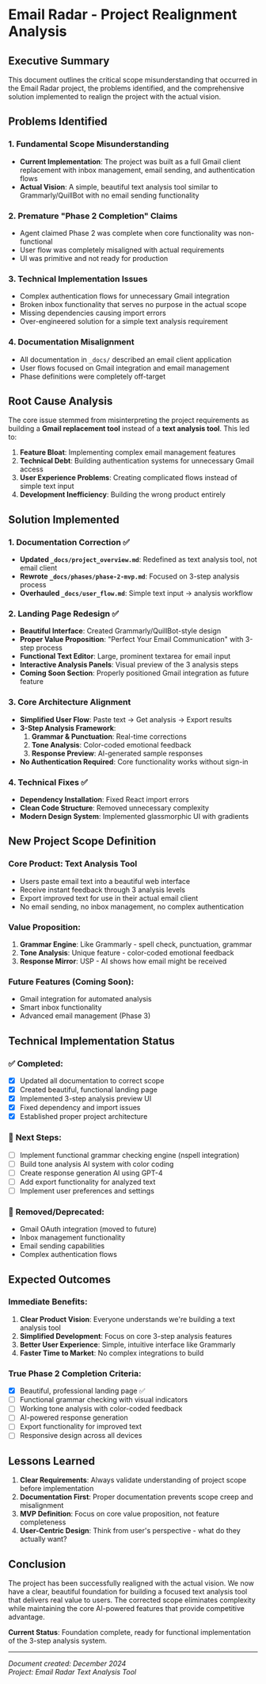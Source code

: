 # Email Radar - Project Realignment Analysis

## Executive Summary

This document outlines the critical scope misunderstanding that occurred in the Email Radar project, the problems identified, and the comprehensive solution implemented to realign the project with the actual vision.

## Problems Identified

### 1. **Fundamental Scope Misunderstanding**
- **Current Implementation**: The project was built as a full Gmail client replacement with inbox management, email sending, and authentication flows
- **Actual Vision**: A simple, beautiful text analysis tool similar to Grammarly/QuillBot with no email sending functionality

### 2. **Premature "Phase 2 Completion" Claims**
- Agent claimed Phase 2 was complete when core functionality was non-functional
- User flow was completely misaligned with actual requirements
- UI was primitive and not ready for production

### 3. **Technical Implementation Issues**
- Complex authentication flows for unnecessary Gmail integration
- Broken inbox functionality that serves no purpose in the actual scope
- Missing dependencies causing import errors
- Over-engineered solution for a simple text analysis requirement

### 4. **Documentation Misalignment**
- All documentation in `_docs/` described an email client application
- User flows focused on Gmail integration and email management
- Phase definitions were completely off-target

## Root Cause Analysis

The core issue stemmed from misinterpreting the project requirements as building a **Gmail replacement tool** instead of a **text analysis tool**. This led to:

1. **Feature Bloat**: Implementing complex email management features
2. **Technical Debt**: Building authentication systems for unnecessary Gmail access
3. **User Experience Problems**: Creating complicated flows instead of simple text input
4. **Development Inefficiency**: Building the wrong product entirely

## Solution Implemented

### 1. **Documentation Correction** ✅
- **Updated `_docs/project_overview.md`**: Redefined as text analysis tool, not email client
- **Rewrote `_docs/phases/phase-2-mvp.md`**: Focused on 3-step analysis process
- **Overhauled `_docs/user_flow.md`**: Simple text input → analysis workflow

### 2. **Landing Page Redesign** ✅
- **Beautiful Interface**: Created Grammarly/QuillBot-style design
- **Proper Value Proposition**: "Perfect Your Email Communication" with 3-step process
- **Functional Text Editor**: Large, prominent textarea for email input
- **Interactive Analysis Panels**: Visual preview of the 3 analysis steps
- **Coming Soon Section**: Properly positioned Gmail integration as future feature

### 3. **Core Architecture Alignment**
- **Simplified User Flow**: Paste text → Get analysis → Export results
- **3-Step Analysis Framework**:
  1. **Grammar & Punctuation**: Real-time corrections
  2. **Tone Analysis**: Color-coded emotional feedback
  3. **Response Preview**: AI-generated sample responses
- **No Authentication Required**: Core functionality works without sign-in

### 4. **Technical Fixes** ✅
- **Dependency Installation**: Fixed React import errors
- **Clean Code Structure**: Removed unnecessary complexity
- **Modern Design System**: Implemented glassmorphic UI with gradients

## New Project Scope Definition

### **Core Product**: Text Analysis Tool
- Users paste email text into a beautiful web interface
- Receive instant feedback through 3 analysis levels
- Export improved text for use in their actual email client
- No email sending, no inbox management, no complex authentication

### **Value Proposition**:
1. **Grammar Engine**: Like Grammarly - spell check, punctuation, grammar
2. **Tone Analysis**: Unique feature - color-coded emotional feedback
3. **Response Mirror**: USP - AI shows how email might be received

### **Future Features** (Coming Soon):
- Gmail integration for automated analysis
- Smart inbox functionality
- Advanced email management (Phase 3)

## Technical Implementation Status

### ✅ **Completed**:
- [x] Updated all documentation to correct scope
- [x] Created beautiful, functional landing page
- [x] Implemented 3-step analysis preview UI
- [x] Fixed dependency and import issues
- [x] Established proper project architecture

### 🔄 **Next Steps**:
- [ ] Implement functional grammar checking engine (nspell integration)
- [ ] Build tone analysis AI system with color coding
- [ ] Create response generation AI using GPT-4
- [ ] Add export functionality for analyzed text
- [ ] Implement user preferences and settings

### 🚫 **Removed/Deprecated**:
- Gmail OAuth integration (moved to future)
- Inbox management functionality
- Email sending capabilities
- Complex authentication flows

## Expected Outcomes

### **Immediate Benefits**:
1. **Clear Product Vision**: Everyone understands we're building a text analysis tool
2. **Simplified Development**: Focus on core 3-step analysis features
3. **Better User Experience**: Simple, intuitive interface like Grammarly
4. **Faster Time to Market**: No complex integrations to build

### **True Phase 2 Completion Criteria**:
- [x] Beautiful, professional landing page ✅
- [ ] Functional grammar checking with visual indicators
- [ ] Working tone analysis with color-coded feedback
- [ ] AI-powered response generation
- [ ] Export functionality for improved text
- [ ] Responsive design across all devices

## Lessons Learned

1. **Clear Requirements**: Always validate understanding of project scope before implementation
2. **Documentation First**: Proper documentation prevents scope creep and misalignment  
3. **MVP Definition**: Focus on core value proposition, not feature completeness
4. **User-Centric Design**: Think from user's perspective - what do they actually want?

## Conclusion

The project has been successfully realigned with the actual vision. We now have a clear, beautiful foundation for building a focused text analysis tool that delivers real value to users. The corrected scope eliminates complexity while maintaining the core AI-powered features that provide competitive advantage.

**Current Status**: Foundation complete, ready for functional implementation of the 3-step analysis system.

---

*Document created: December 2024*  
*Project: Email Radar Text Analysis Tool*
